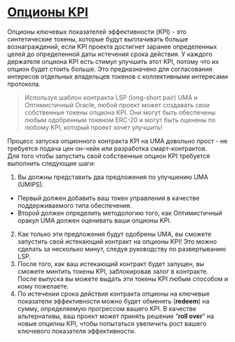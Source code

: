 # [Опционы KPI](https://docs.umaproject.org/products/KPI-options)

Опционы ключевых показателей эффективности (KPI) - это синтетические токены, которые будут выплачивать больше вознаграждений, если KPI проекта достигнет заранее определенных целей до определенной даты истечения срока действия. 
У каждого держателя опциона KPI есть стимул улучшить этот KPI, потому что их опцион будет стоить больше. 
Это предназначено для согласования интересов отдельных владельцев токенов с коллективными интересами протокола.<br>

> Используя шаблон контракта LSP (long-short pair) UMA и Оптимистичный Oracle, любой проект может создавать свои собственные токены опциона KPI. Они могут быть обеспечены любым одобренным токеном ERC-20 и могут быть оценены по любому KPI, который проект хочет улучшить!

Процесс запуска опционного контракта KPI на UMA довольно прост - не требуется подача цен он-чейн или разработка смарт-контрактов.<br>
Для того чтобы запустить свой собственные опцион KPI требуется выполнить следующие шаги:

1. Вы должны представить два предложения по улучшению UMA (UMIPS). 
- Первый должен добавить ваш токен управления в качестве поддерживаемого типа обеспечения. 
- Второй должен определить методологию того, как Оптимистичный оракул UMA должен оценивать ваши опционы KPI.
2. Как только эти предложения будут одобрены UMA, вы сможете запустить свой истекающий контракт на опционы KPI! Это можно сделать за несколько минут, следуя руководству по развертыванию LSP.
3. После того, как ваш истекающий контракт будет запущен, вы сможете минтить токены KPI, заблокировав залог в контракте. После выпуска вы можете выдать эти токены KPI любым способом и кому пожелаете.
4. По истечении срока действия контракта опционы на ключевые показатели эффективности можно будет обменять (**redeem**) на сумму, определяемую прогрессом вашего KPI. В качестве альтернативы, ваш проект может принять решение “**roll over**” на новые опцилны KPI, чтобы попытаться увеличить рост вашего ключевого показателя эффективности.


